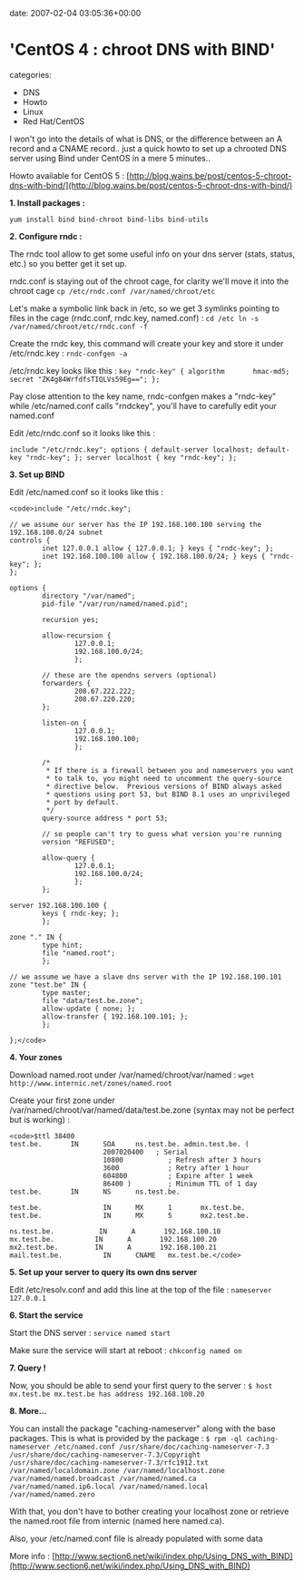 


date: 2007-02-04 03:05:36+00:00


# 'CentOS 4 : chroot DNS with BIND'

categories:
- DNS
- Howto
- Linux
- Red Hat/CentOS


I won't go into the details of what is DNS, or the difference between an A record and a CNAME record.. just a quick howto to set up a chrooted DNS server using Bind under CentOS in a mere 5 minutes.. 

Howto available for CentOS 5 : [http://blog.wains.be/post/centos-5-chroot-dns-with-bind/](http://blog.wains.be/post/centos-5-chroot-dns-with-bind/)



**1. Install packages :**

`yum install bind bind-chroot bind-libs bind-utils`

**2. Configure rndc :**

The rndc tool allow to get some useful info on your dns server (stats, status, etc.) so you better get it set up.

rndc.conf is staying out of the chroot cage, for clarity we'll move it into the chroot cage
`cp /etc/rndc.conf /var/named/chroot/etc`

Let's make a symbolic link back in /etc, so we get 3 symlinks pointing to files in the cage (rndc.conf, rndc.key, named.conf) :
`cd /etc
ln -s /var/named/chroot/etc/rndc.conf -f`

Create the rndc key, this command will create your key and store it under /etc/rndc.key :
`rndc-confgen -a`

/etc/rndc.key looks like this :
`key "rndc-key" {
        algorithm       hmac-md5;
        secret "ZK4g84WrfdfsTIQLVs59Eg==";
};`

Pay close attention to the key name, rndc-confgen makes a "rndc-key" while /etc/named.conf calls "rndckey", you'll have to carefully edit your named.conf

Edit /etc/rndc.conf so it looks like this :

`include "/etc/rndc.key";
options {
default-server localhost;
default-key "rndc-key";
};
server localhost {
key "rndc-key";
};`

**3. Set up BIND**

Edit /etc/named.conf so it looks like this :


    
    <code>include "/etc/rndc.key";
    
    // we assume our server has the IP 192.168.100.100 serving the 192.168.100.0/24 subnet
    controls {
            inet 127.0.0.1 allow { 127.0.0.1; } keys { "rndc-key"; };
            inet 192.168.100.100 allow { 192.168.100.0/24; } keys { "rndc-key"; };
    };
    
    options {
            directory "/var/named";
            pid-file "/var/run/named/named.pid";
    
            recursion yes;
    
            allow-recursion {
                    127.0.0.1;
                    192.168.100.0/24;
                    };
    
            // these are the opendns servers (optional)
            forwarders {
                    208.67.222.222;
                    208.67.220.220;
            };
    
            listen-on {
                    127.0.0.1;
                    192.168.100.100;
                    };
    
            /*
             * If there is a firewall between you and nameservers you want
             * to talk to, you might need to uncomment the query-source
             * directive below.  Previous versions of BIND always asked
             * questions using port 53, but BIND 8.1 uses an unprivileged
             * port by default.
             */
            query-source address * port 53;
    
            // so people can't try to guess what version you're running
            version "REFUSED";
    
            allow-query {
                    127.0.0.1;
                    192.168.100.0/24;
                    };
            };
    
    server 192.168.100.100 {
            keys { rndc-key; };
            };
    
    zone "." IN {
            type hint;
            file "named.root";
            };
    
    // we assume we have a slave dns server with the IP 192.168.100.101 
    zone "test.be" IN {
            type master;
            file "data/test.be.zone";
            allow-update { none; };
            allow-transfer { 192.168.100.101; };
            };
    
    };</code>



**4. Your zones**

Download named.root under /var/named/chroot/var/named :
`wget http://www.internic.net/zones/named.root`

Create your first zone under /var/named/chroot/var/named/data/test.be.zone (syntax may not be perfect but is working) :

    
    <code>$ttl 38400
    test.be.       IN      SOA     ns.test.be. admin.test.be. (
                           2007020400   ; Serial
                           10800           ; Refresh after 3 hours
                           3600            ; Retry after 1 hour
                           604800          ; Expire after 1 week
                           86400 )         ; Minimum TTL of 1 day
    test.be.       IN      NS      ns.test.be.
    
    test.be.               IN      MX      1       mx.test.be.
    test.be.               IN      MX      5       mx2.test.be.
    
    ns.test.be.           IN      A       192.168.100.10
    mx.test.be.          IN      A       192.168.100.20
    mx2.test.be.         IN      A       192.168.100.21
    mail.test.be.          IN      CNAME   mx.test.be.</code>



**5. Set up your server to query its own dns server**

Edit /etc/resolv.conf and add this line at the top of the file :
`nameserver 127.0.0.1`

**6. Start the service**

Start the DNS server : 
`service named start`

Make sure the service will start at reboot : 
`chkconfig named on`

**7. Query !**

Now, you should be able to send your first query to the server : 
`$ host mx.test.be
mx.test.be has address 192.168.100.20`

**8. More...**

You can install the package "caching-nameserver" along with the base packages.
This is what is provided by the package :
`$ rpm -ql caching-nameserver
/etc/named.conf
/usr/share/doc/caching-nameserver-7.3
/usr/share/doc/caching-nameserver-7.3/Copyright
/usr/share/doc/caching-nameserver-7.3/rfc1912.txt
/var/named/localdomain.zone
/var/named/localhost.zone
/var/named/named.broadcast
/var/named/named.ca
/var/named/named.ip6.local
/var/named/named.local
/var/named/named.zero`

With that, you don't have to bother creating your localhost zone or retrieve the named.root file from internic (named here named.ca).

Also, your /etc/named.conf file is already populated with some data

More info : [http://www.section6.net/wiki/index.php/Using_DNS_with_BIND](http://www.section6.net/wiki/index.php/Using_DNS_with_BIND)

